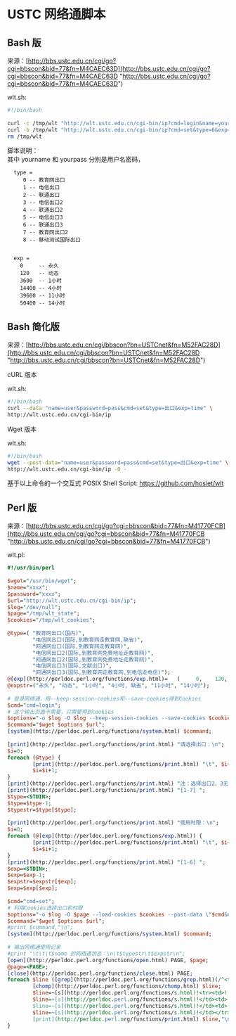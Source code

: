 ---
---

# USTC 网络通脚本

## Bash 版

来源：[http://bbs.ustc.edu.cn/cgi/go?cgi=bbscon&bid=77&fn=M4CAEC63D](http://bbs.ustc.edu.cn/cgi/go?cgi=bbscon&bid=77&fn=M4CAEC63D "http://bbs.ustc.edu.cn/cgi/go?cgi=bbscon&bid=77&fn=M4CAEC63D")

wlt.sh:

```sh
#!/bin/bash
 
curl -c /tmp/wlt "http://wlt.ustc.edu.cn/cgi-bin/ip?cmd=login&name=yourname&password=yourpass" > /dev/null
curl -b /tmp/wlt "http://wlt.ustc.edu.cn/cgi-bin/ip?cmd=set&type=6&exp=0" > /dev/null
rm /tmp/wlt
```

脚本说明：  
其中 yourname 和 yourpass 分别是用户名密码，

      type =
         0 -- 教育网出口
         1 -- 电信出口
         2 -- 联通出口
         3 -- 电信出口2
         4 -- 联通出口2
         5 -- 电信出口3
         6 -- 联通出口3
         7 -- 教育网出口2
         8 -- 移动测试国际出口


      exp =
        0     -- 永久
        120   -- 动态
        3600  -- 1小时
        14400 -- 4小时
        39600 -- 11小时
        50400 -- 14小时

## Bash 简化版

来源：[http://bbs.ustc.edu.cn/cgi/bbscon?bn=USTCnet&fn=M52FAC28D](http://bbs.ustc.edu.cn/cgi/bbscon?bn=USTCnet&fn=M52FAC28D "http://bbs.ustc.edu.cn/cgi/bbscon?bn=USTCnet&fn=M52FAC28D")

cURL 版本

wlt.sh:

```sh
#!/bin/bash
curl --data "name=user&password=pass&cmd=set&type=出口&exp=time" \
http://wlt.ustc.edu.cn/cgi-bin/ip
```

Wget 版本

wlt.sh:

```sh
#!/bin/bash
wget --post-data="name=user&password=pass&cmd=set&type=出口&exp=time" \
http://wlt.ustc.edu.cn/cgi-bin/ip -O -
```

基于以上命令的一个交互式 POSIX Shell Script: <https://github.com/hosiet/wlt>

## Perl 版

来源：[http://bbs.ustc.edu.cn/cgi/go?cgi=bbscon&bid=77&fn=M41770FCB](http://bbs.ustc.edu.cn/cgi/go?cgi=bbscon&bid=77&fn=M41770FCB "http://bbs.ustc.edu.cn/cgi/go?cgi=bbscon&bid=77&fn=M41770FCB")

wlt.pl:

```perl
#!/usr/bin/perl
 
$wget="/usr/bin/wget";
$name="xxxx";
$password="xxxx";
$url="http://wlt.ustc.edu.cn/cgi-bin/ip";
$log="/dev/null";
$page="/tmp/wlt_state";
$cookies="/tmp/wlt_cookies";
 
@type=( "教育网出口(国内)",
        "电信网出口(国际,到教育网走教育网,缺省)",
        "网通网出口(国际,到教育网走教育网)",
        "电信网出口2(国际,到教育网免费地址走教育网)",
        "网通网出口2(国际,到教育网免费地址走教育网)",
        "电信网出口3(国际,文献出口)",
        "网通网出口3(国际,到教育网走教育网,到电信走电信)");
@[exp](http://perldoc.perl.org/functions/exp.html)=   (     0,    120,    3600,         14400,    39600,    50400);
@expstr=("永久", "动态", "1小时", "4小时, 缺省", "11小时", "14小时");
 
# 登录网络通，用--keep-session-cookies和--save-cookies得到Cookies
$cmd="cmd=login";
# 这个输出页面不需要，只需要得到cookies
$options="-o $log -O $log --keep-session-cookies --save-cookies $cookies --post-data \"$cmd&name=$name&password=$password\"";
$command="$wget $options $url";
[system](http://perldoc.perl.org/functions/system.html) $command;
 
[print](http://perldoc.perl.org/functions/print.html) "请选择出口：\n";
$i=0;
foreach (@type) {
        [print](http://perldoc.perl.org/functions/print.html) "\t", $i+1, ": $type[$i]\n";
        $i=$i+1;
}
[print](http://perldoc.perl.org/functions/print.html) "注：选择出口2、3无法使用的某些电子资源，使用出口4、5、6可能可以正常使用\n";
[print](http://perldoc.perl.org/functions/print.html) "[1-7] ";
$type=<STDIN>;
$type=$type-1;
$typestr=$type[$type];
 
[print](http://perldoc.perl.org/functions/print.html) "使用时限：\n";
$i=0;
foreach (@[exp](http://perldoc.perl.org/functions/exp.html)) {
        [print](http://perldoc.perl.org/functions/print.html) "\t", $i+1, ": $exp[$i]s, $expstr[$i]\n";
        $i=$i+1;
}
[print](http://perldoc.perl.org/functions/print.html) "[1-6] ";
$exp=<STDIN>;
$exp=$exp-1;
$expstr=$expstr[$exp];
$exp=$exp[$exp];
 
$cmd="cmd=set";
# 利用Cookies选择出口和时限
$options="-o $log -O $page --load-cookies $cookies --post-data \"$cmd&name=$name&password=$password&type=$type&exp=$exp\"";
$command="$wget $options $url";
#print $command,"\n";
[system](http://perldoc.perl.org/functions/system.html) $command;
 
# 输出网络通使用记录
#print "\t\t\t$name 的网络通状态：\n\t$typestr\t$expstr\n";
[open](http://perldoc.perl.org/functions/open.html) PAGE, $page;
@page=<PAGE>;
[close](http://perldoc.perl.org/functions/close.html) PAGE;
foreach $line ([grep](http://perldoc.perl.org/functions/grep.html)(/^<tr><td>.*<\/td><\/tr>$/, @page)) {
        [chomp](http://perldoc.perl.org/functions/chomp.html) $line;
        $line=~[s](http://perldoc.perl.org/functions/s.html)!<tr><td>!!;
        $line=~[s](http://perldoc.perl.org/functions/s.html)!</td><td>! [!;
        $line=~[s](http://perldoc.perl.org/functions/s.html)!</td><td>!] !;
        $line=~[s](http://perldoc.perl.org/functions/s.html)!</td></tr>!!;
        [print](http://perldoc.perl.org/functions/print.html) $line,"\n";
}
```
